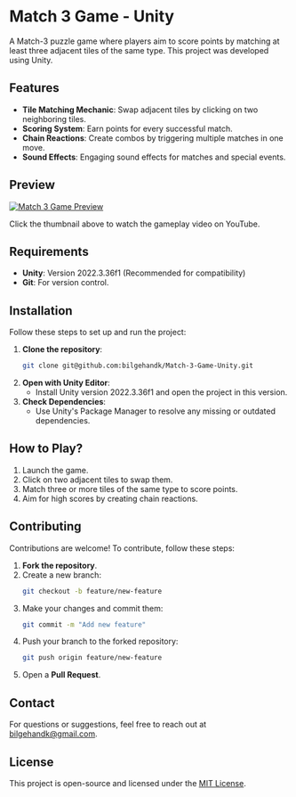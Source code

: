 # Match 3 Game - Unity

A Match-3 puzzle game where players aim to score points by matching at least three adjacent tiles of the same type. This project was developed using Unity.

## Features

- **Tile Matching Mechanic**: Swap adjacent tiles by clicking on two neighboring tiles.
- **Scoring System**: Earn points for every successful match.
- **Chain Reactions**: Create combos by triggering multiple matches in one move.
- **Sound Effects**: Engaging sound effects for matches and special events.

## Preview

[![Match 3 Game Preview](https://img.youtube.com/vi/geCD-0z7MhM/0.jpg)](https://youtube.com/shorts/geCD-0z7MhM?feature=share)

Click the thumbnail above to watch the gameplay video on YouTube.

## Requirements

- **Unity**: Version 2022.3.36f1 (Recommended for compatibility)
- **Git**: For version control.

## Installation

Follow these steps to set up and run the project:

1. **Clone the repository**:
    ```bash
    git clone git@github.com:bilgehandk/Match-3-Game-Unity.git
    ```
2. **Open with Unity Editor**:
   - Install Unity version 2022.3.36f1 and open the project in this version.
3. **Check Dependencies**:
   - Use Unity's Package Manager to resolve any missing or outdated dependencies.

## How to Play?

1. Launch the game.
2. Click on two adjacent tiles to swap them.
3. Match three or more tiles of the same type to score points.
4. Aim for high scores by creating chain reactions.

## Contributing

Contributions are welcome! To contribute, follow these steps:

1. **Fork the repository**.
2. Create a new branch:
    ```bash
    git checkout -b feature/new-feature
    ```
3. Make your changes and commit them:
    ```bash
    git commit -m "Add new feature"
    ```
4. Push your branch to the forked repository:
    ```bash
    git push origin feature/new-feature
    ```
5. Open a **Pull Request**.

## Contact

For questions or suggestions, feel free to reach out at [bilgehandk@gmail.com](mailto:bilgehandk@gmail.com).

## License

This project is open-source and licensed under the [MIT License](LICENSE).
